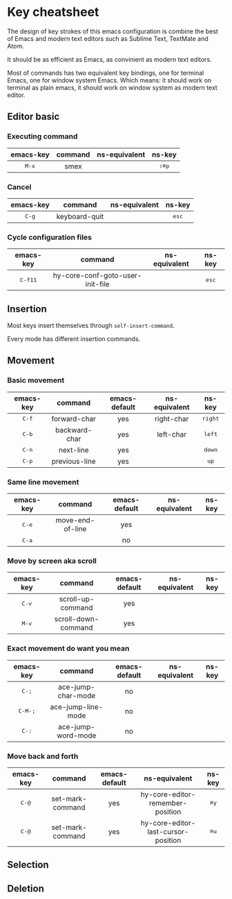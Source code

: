 # Key cheatsheet

The design of key strokes of this emacs configuration is combine the best of
Emacs and modern text editors such as Sublime Text, TextMate and Atom.

It should be as efficient as Emacs, as convinient as modern text editors.

Most of commands has two equivalent key bindings, one for terminal Emacs,
one for window system Emacs. Which means: it should work on terminal as plain
emacs, it should work on window system as modern text editor.

## Editor basic

### Executing command

|emacs-key|command|ns-equivalent|ns-key|
|:---:|:----------:|:------:|:------:|
|<kbd>M-x</kbd>|smex|| <kbd>⇧⌘p</kbd> |

### Cancel

|emacs-key|command|ns-equivalent|ns-key|
|:---:|:----------:|:------:|:------:|
|<kbd>C-g</kbd>|keyboard-quit|| <kbd>esc</kbd> |

### Cycle configuration files

|emacs-key|command|ns-equivalent|ns-key|
|:---:|:----------:|:------:|:------:|
|<kbd>C-f11</kbd>|hy-core-conf-goto-user-init-file|| <kbd>esc</kbd> |

## Insertion

Most keys insert themselves through `self-insert-command`.

Every mode has different insertion commands.

## Movement

### Basic movement

|emacs-key|command|emacs-default|ns-equivalent|ns-key|
|:---:|:----------:|:------:|:---:|:------:|
|<kbd>C-f</kbd>|forward-char| yes| right-char| <kbd>right</kbd> |
|<kbd>C-b</kbd>|backward-char|yes| left-char| <kbd>left</kbd> |
|<kbd>C-n</kbd>|next-line|yes | |<kbd>down</kbd> |
|<kbd>C-p</kbd>|previous-line|yes| | <kbd>up</kbd> |

### Same line movement

|emacs-key|command|emacs-default|ns-equivalent|ns-key|
|:---:|:----------:|:------:|:---:|:------:|
|<kbd>C-e</kbd>|move-end-of-line| yes| |  |
|<kbd>C-a</kbd>| |no|  |  |

### Move by screen aka scroll

|emacs-key|command|emacs-default|ns-equivalent|ns-key|
|:---:|:----------:|:------:|:---:|:------:|
|<kbd>C-v</kbd>|scroll-up-command| yes| |  |
|<kbd>M-v</kbd>| scroll-down-command |yes|  |  |

### Exact movement do want you mean

|emacs-key|command|emacs-default|ns-equivalent|ns-key|
|:---:|:----------:|:------:|:---:|:------:|
|<kbd>C-;</kbd>|ace-jump-char-mode| no| |  |
|<kbd>C-M-;</kbd>|ace-jump-line-mode |no|  |  |
|<kbd>C-:</kbd>|ace-jump-word-mode |no|  |  |

### Move back and forth

|emacs-key|command|emacs-default|ns-equivalent|ns-key|
|:---:|:----------:|:------:|:---:|:------:|
|<kbd>C-@</kbd>|set-mark-command| yes| hy-core-editor-remember-position | <kbd>⌘y</kbd> |
|<kbd>C-@</kbd>|set-mark-command |yes| hy-core-editor-last-cursor-position | <kbd>⌘u</kbd> |

## Selection

## Deletion
